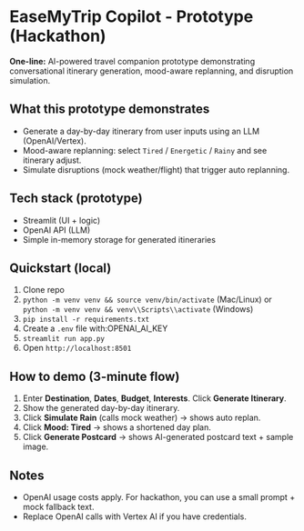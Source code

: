 # EaseMyTrip Copilot - Prototype (Hackathon)

**One-line:** AI-powered travel companion prototype demonstrating conversational itinerary generation, mood-aware replanning, and disruption simulation.

## What this prototype demonstrates
- Generate a day-by-day itinerary from user inputs using an LLM (OpenAI/Vertex).
- Mood-aware replanning: select `Tired` / `Energetic` / `Rainy` and see itinerary adjust.
- Simulate disruptions (mock weather/flight) that trigger auto replanning.

## Tech stack (prototype)
- Streamlit (UI + logic)
- OpenAI API (LLM)
- Simple in-memory storage for generated itineraries

## Quickstart (local)
1. Clone repo
2. `python -m venv venv && source venv/bin/activate` (Mac/Linux) or `python -m venv venv && venv\\Scripts\\activate` (Windows)
3. `pip install -r requirements.txt`
4. Create a `.env` file with:OPENAI_AI_KEY
5. `streamlit run app.py`
6. Open `http://localhost:8501`

## How to demo (3-minute flow)
1. Enter **Destination**, **Dates**, **Budget**, **Interests**. Click **Generate Itinerary**.
2. Show the generated day-by-day itinerary.
3. Click **Simulate Rain** (calls mock weather) → shows auto replan.
4. Click **Mood: Tired** → shows a shortened day plan.
5. Click **Generate Postcard** → shows AI-generated postcard text + sample image.

## Notes
- OpenAI usage costs apply. For hackathon, you can use a small prompt + mock fallback text.
- Replace OpenAI calls with Vertex AI if you have credentials.


